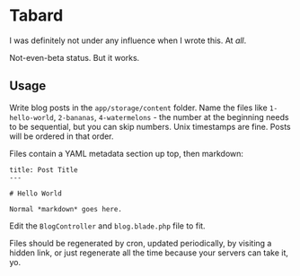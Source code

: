 # Tabard

I was definitely not under any influence when I wrote this. At _all_.

Not-even-beta status. But it works.

## Usage

Write blog posts in the `app/storage/content` folder. Name the files like `1-hello-world`, `2-bananas`, `4-watermelons` - the number at the beginning needs to be sequential, but you can skip numbers. Unix timestamps are fine. Posts will be ordered in that order.

Files contain a YAML metadata section up top, then markdown:

```
title: Post Title
---

# Hello World

Normal *markdown* goes here.

```

Edit the `BlogController` and `blog.blade.php` file to fit.

Files should be regenerated by cron, updated periodically, by visiting a hidden link, or just regenerate all the time because your servers can take it, yo.
